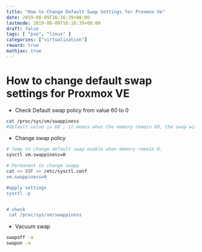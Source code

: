 ```yaml
---
title: "How to Change Default Swap Settings for Proxmox Ve"
date: 2019-08-09T16:16:39+08:00
lastmode: 2019-08-09T16:16:39+08:00
draft: false
tags: [ "pve", "linux" ]
categories: ["virtualization"]
reward: true
mathjax: true
---
```


# How to change default swap settings for Proxmox VE


 - Check Default swap policy from value 60 to 0

 ``` bash
 cat /proc/sys/vm/swappiness
 #default value is 60 , it means when the memory remain 60, the swap will be enable
 
 ```
 
 - Change swap policy

 
 ``` bash
 # Temp to change default swap enable when memory remain 0.
 sysctl vm.swappiness=0
 
 # Permanent to change swapp
 cat << EOF >> /etc/sysctl.conf
 vm.swappiness=0
 
 #apply settings
 sysctl -p
 
 
 # check 
  cat /proc/sys/vm/swappiness
 ```
 
- Vacuum swap 

 ``` bash
swapoff -a
swapon -a
```



